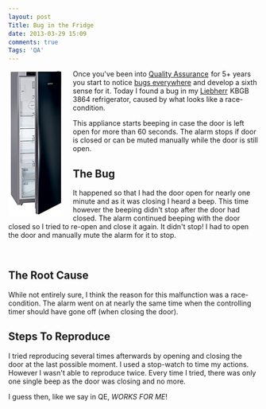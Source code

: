 ```yaml
---
layout: post
Title: Bug in the Fridge
date: 2013-03-29 15:09
comments: true
Tags: 'QA'
---
```


<img src="/images/liebherr_kbgb_3864.jpg" alt="Liebherr KBGB 3864" style="float:left; margin-right: 20px;" />

Once you've been into
<a target="_blank" href="http://www.amazon.com/s/?_encoding=UTF8&camp=1789&creative=390957&field-keywords=quality%20assurance&linkCode=ur2&rh=i%3Aaps%2Ck%3Aquality%20assurance&sprefix=quality%20ass%2Caps%2C273&tag=atodorovorg-20&url=search-alias%3Daps">Quality Assurance</a><img src="https://www.assoc-amazon.com/e/ir?t=atodorovorg-20&l=ur2&o=1" width="1" height="1" border="0" alt="" style="border:none !important; margin:0px !important;" />
for 5+ years you start to notice [bugs everywhere](/blog/categories/qa/)
and develop a sixth sense for it. Today I found a bug in my
<a target="_blank" href="http://www.amazon.com/s/?_encoding=UTF8&camp=1789&creative=390957&field-keywords=liebherr&linkCode=ur2&rh=n%3A2619525011%2Ck%3Aliebherr&sprefix=Liebherr%2Caps%2C273&tag=atodorovorg-20&url=search-alias%3Dappliances">Liebherr</a><img src="https://www.assoc-amazon.com/e/ir?t=atodorovorg-20&l=ur2&o=1" width="1" height="1" border="0" alt="" style="border:none !important; margin:0px !important;" />
KBGB 3864 refrigerator, caused by what looks like a race-condition.

This appliance starts beeping in case the door is left open for more than 60 seconds.
The alarm stops if door is closed or can be muted manually while the door is still open.

The Bug
-------

It happened so that I had the door open for nearly one minute and as it was closing 
I heard a beep. This time however the beeping didn't stop after the door had closed.
The alarm continued beeping with the door closed so I tried to re-open and close it again.
It didn't stop! I had to open the door and manually mute the alarm for it to stop. 

<div style="display:block; clear:both;">&nbsp;</div>

The Root Cause
--------------

While not entirely sure, I think the reason for this malfunction
was a race-condition. The alarm went on at nearly the same time when the 
controlling timer should have gone off (when closing the door).

Steps To Reproduce
------------------

I tried reproducing several times afterwards by opening and closing the door
at the last possible moment. I used a stop-watch to time my actions. However
I wasn't able to reproduce twice. Every time I tried, there was only one single
beep as the door was closing and no more.

I guess then, like we say in QE, *WORKS FOR ME*!





